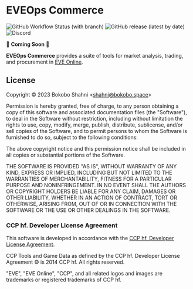 # EVEOps Commerce

![GitHub Workflow Status (with branch)](https://img.shields.io/github/actions/workflow/status/eveops/commerce/ci.yml?style=for-the-badge) ![GitHub release (latest by date)](https://img.shields.io/github/v/release/eveops/commerce?style=for-the-badge) ![Discord](https://img.shields.io/discord/1070848046444843028?label=Discord&style=for-the-badge)

🚧 **Coming Soon** 🚧

**EVEOps Commerce** provides a suite of tools for market analysis, trading, and procurement in [EVE Online](https://eveonline.com).

## License

Copyright © 2023 Bokobo Shahni &lt;shahni@bokobo.space&gt;

Permission is hereby granted, free of charge, to any person obtaining a copy of this software and associated documentation files (the "Software"), to deal in the Software without restriction, including without limitation the rights to use, copy, modify, merge, publish, distribute, sublicense, and/or sell copies of the Software, and to permit persons to whom the Software is furnished to do so, subject to the following conditions:

The above copyright notice and this permission notice shall be included in all copies or substantial portions of the Software.

THE SOFTWARE IS PROVIDED "AS IS", WITHOUT WARRANTY OF ANY KIND, EXPRESS OR IMPLIED, INCLUDING BUT NOT LIMITED TO THE WARRANTIES OF MERCHANTABILITY, FITNESS FOR A PARTICULAR PURPOSE AND NONINFRINGEMENT. IN NO EVENT SHALL THE AUTHORS OR COPYRIGHT HOLDERS BE LIABLE FOR ANY CLAIM, DAMAGES OR OTHER LIABILITY, WHETHER IN AN ACTION OF CONTRACT, TORT OR OTHERWISE, ARISING FROM, OUT OF OR IN CONNECTION WITH THE SOFTWARE OR THE USE OR OTHER DEALINGS IN THE SOFTWARE.

### CCP hf. Developer License Agreement

This software is developed in accordance with the [CCP hf. Developer License Agreement](https://developers.eveonline.com/resource/license-agreement).

CCP Tools and Game Data as defined by the CCP hf. Developer License Agreement &copy; is 2014 CCP hf. All rights reserved.

"EVE", "EVE Online", "CCP", and all related logos and images are trademarks or registered trademarks of CCP hf.

